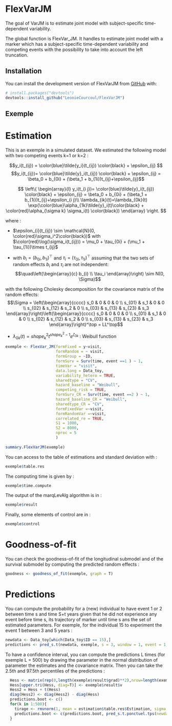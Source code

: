 
<!-- README.md is generated from README.Rmd. Please edit that file -->

# FlexVarJM

<!-- badges: start -->
<!-- badges: end -->

The goal of VarJM is to estimate joint model with subject-specific
time-dependent variability.

The global function is FlexVar_JM. It handles to estimate joint model
with a marker which has a subject-specific time-dependent variability
and competing events with the possibility to take into account the left
truncation.

## Installation

You can install the development version of FlexVarJM from
[GitHub](https://github.com/) with:

``` r
# install.packages("devtools")
devtools::install_github("LeonieCourcoul/FlexVarJM")
```

## Exemple

# Estimation

This is an exemple in a simulated dataset. We estimated the following
model with two competing events k=1 or k=2 :

$$y_i(t_{ij}) = \color{blue}\tilde{y_i}(t_{ij}) \color{black} + \epsilon_{ij} $$
$$y_i(t_{ij})= \color{blue}\tilde{y}_i(t_{ij}) \color{black} + \epsilon_{ij} = \beta_0 + b_{0i} + (\beta_1 + b_{1i})t_{ij}+\epsilon_{ij}$$

$$ \left\{
\begin{array}{l}
y_i(t_{i j})= \color{blue}\tilde{y}_i(t_{ij}) \color{black} + \epsilon_{ij} = \beta_0 + b_{0i} + (\beta_1 + b_{1i})t_{ij}+\epsilon_{i j}\\
\lambda_{ik}(t)=\lambda_{0k}(t) \exp(\color{blue}\alpha_{1k}\tilde{y}_i(t)\color{black} + \color{red}\alpha_{\sigma k} \sigma_i(t) \color{black})
\end{array}
\right. $$

where :

- $\epsilon_{i}(t_{ij}) \sim \mathcal{N}(0, \color{red}\sigma_i^2\color{black})$
  with
  $\color{red}\log(\sigma_i(t_{ij})) = \mu_0 + \tau_{0i} + (\mu_1 + \tau_{1i})\times t_{ij}$

- with $b_i=\left(b_{0i},b_{1i}\right)^{\top}$ and
  $\tau_i=\left(\tau_{0i},\tau_{1i}\right)^{\top}$ assuming that the two
  sets of random effects $b_i$ and $\tau_i$ are not independent:
  $$\quad\left(\begin{array}{c}
  b_{i} \\
  \tau_i
  \end{array}\right) \sim N(0, \Sigma)$$

with the following Cholesky decomposition for the covariance matrix of
the random effects: $$\Sigma = \left(\begin{array}{cccc}
s_0 & 0 & 0 & 0  \\
s_{01} & s_1 & 0 & 0 \\
s_{02} & s_{12} & s_2 & 0 \\
s_{03} & s_{13} & s_{23} & s_3 
\end{array}\right)\left(\begin{array}{cccc}
s_0 & 0 & 0 & 0  \\
s_{01} & s_1 & 0 & 0 \\
s_{02} & s_{12} & s_2 & 0 \\
s_{03} & s_{13} & s_{23} & s_3 
\end{array}\right)^\top = LL^\top$$

- $\lambda_{0k}(t) = shape_k^2 t^{shape_k^2-1}e^{\zeta_{0k}}$ : Weibull
  function

``` r
exemple <- FlexVar_JM(formFixed = y~visit,
                      formRandom = ~ visit,
                      formGroup = ~ID,
                      formSurv = Surv(time, event ==1 ) ~ 1,
                      timeVar = "visit",
                      data.long = Data_toy,
                      variability_hetero = TRUE,
                      sharedtype = "CV",
                      hazard_baseline = "Weibull",
                      competing_risk = TRUE,
                      formSurv_CR = Surv(time, event ==2 ) ~ 1,
                      hazard_baseline_CR = "Weibull",
                      sharedtype_CR = "CV",
                      formFixedVar =~visit, 
                      formRandomVar =~visit,
                      correlated_re = TRUE,
                      S1 = 1000,
                      S2 = 8000,
                      nproc = 5
                      )
                      
summary.FlexVarJM(exemple)
```

You can access to the table of estimations and standard deviation with :

``` r
exemple$table.res
```

The computing time is given by :

``` r
exemple$time.compute
```

The output of the marqLevAlg algorithm is in :

``` r
exemple$result
```

Finally, some elements of control are in :

``` r
exemple$control
```

# Goodness-of-fit

You can check the goodness-of-fit of the longitudinal submodel and of
the survival submodel by computing the predicted random effects :

``` r
goodness <- goodness_of_fit(exemple, graph = T)
```

# Predictions

You can compute the probability for a (new) individual to have event 1
or 2 between time s and time S+t years given that he did not experience
any event before time s, its trajectory of marker until time s ans the
set of estimated parameters. For exemple, for the individual 15 to
experiment the event 1 between 3 and 5 years :

``` r
newdata <- Data_toy[which(Data_toy$ID == 15),]
predictions <- pred_s.t(newdata, exemple, s = 3, window = 1, event = 1, tirage = NULL)
```

To have a confidence interval, you can compute the predictions L times
(for exemple L = 500) by drawing the parameter in the normal
distribution of parameter the estimates and the covariance matrix. Then
you can take the 2.5th and 97.5th percentiles of the predictions :

``` r
  Hess <- matrix(rep(0,length(exemple$result$grad)**2),nrow=length(exemple$result$grad),ncol=length(exemple$result$grad))
  Hess[upper.tri(Hess, diag=T)] <- exemple$result$v
  Hess2 = Hess + t(Hess)
  diag(Hess2) <- diag(Hess2) - diag(Hess)
  predictions.boot <- c()
  for(k in 1:500){
    tirage <- rmvnorm(1, mean = estimation$table.res$Estimation, sigma = Hess2)
    predictions.boot <- c(predictions.boot, pred_s.t.ponctuel.tps(newdata = newdata, estimation, s = 3, window = 2, event = 1, tirage = tirage))
  }
```
